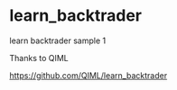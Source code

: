 # learn_backtrader
learn backtrader sample 1


Thanks to QIML  

https://github.com/QIML/learn_backtrader

